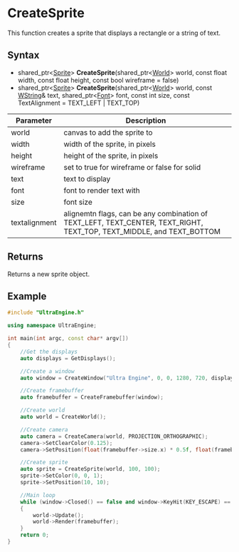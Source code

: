 # CreateSprite

This function creates a sprite that displays a rectangle or a string of text.

## Syntax

- shared_ptr<[Sprite](Sprite.md)\> **CreateSprite**(shared_ptr<[World](World.md)\> world, const float width, const float height, const bool wireframe = false)
- shared_ptr<[Sprite](Sprite.md)\> **CreateSprite**(shared_ptr<[World](World.md)\> world, const [WString](WString.md)& text, shared_ptr<[Font](Font.md)\> font, const int size, const TextAlignment = TEXT_LEFT | TEXT_TOP)

| Parameter | Description |
| --- | --- |
| world | canvas to add the sprite to |
| width | width of the sprite, in pixels |
| height | height of the sprite, in pixels |
| wireframe | set to true for wireframe or false for solid |
| text | text to display |
| font | font to render text with |
| size | font size |
| textalignment | alignemtn flags, can be any combination of TEXT_LEFT, TEXT_CENTER, TEXT_RIGHT, TEXT_TOP, TEXT_MIDDLE, and TEXT_BOTTOM |

## Returns

Returns a new sprite object.

## Example

```c++
#include "UltraEngine.h"

using namespace UltraEngine;

int main(int argc, const char* argv[])
{
    //Get the displays
    auto displays = GetDisplays();

    //Create a window
    auto window = CreateWindow("Ultra Engine", 0, 0, 1280, 720, displays[0], WINDOW_CENTER | WINDOW_TITLEBAR);

    //Create framebuffer
    auto framebuffer = CreateFramebuffer(window);

    //Create world
    auto world = CreateWorld();

    //Create camera
    auto camera = CreateCamera(world, PROJECTION_ORTHOGRAPHIC);
    camera->SetClearColor(0.125);
    camera->SetPosition(float(framebuffer->size.x) * 0.5f, float(framebuffer->size.y) * 0.5f, 0.0f);

    //Create sprite
    auto sprite = CreateSprite(world, 100, 100);
    sprite->SetColor(0, 0, 1);
    sprite->SetPosition(10, 10);

    //Main loop
    while (window->Closed() == false and window->KeyHit(KEY_ESCAPE) == false)
    {
        world->Update();
        world->Render(framebuffer);
    }
    return 0;
}
```
